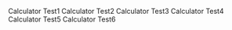 Calculator Test1
Calculator Test2
Calculator Test3
Calculator Test4
Calculator Test5
Calculator Test6
